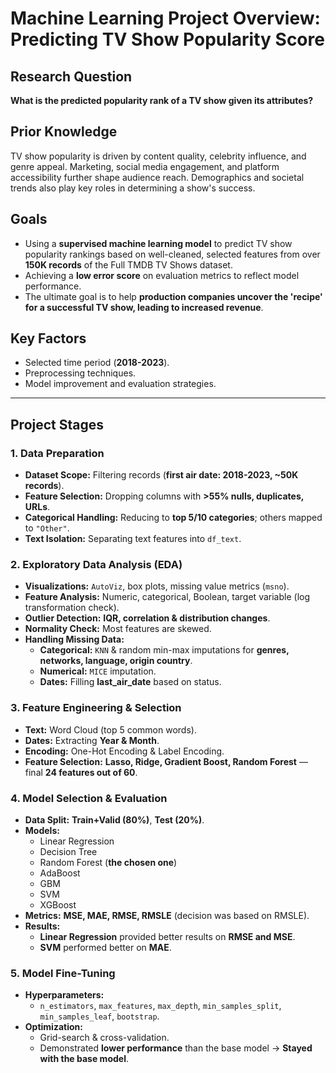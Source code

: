# Machine Learning Project Overview: Predicting TV Show Popularity Score  

## Research Question  
**What is the predicted popularity rank of a TV show given its attributes?**  

## Prior Knowledge  
TV show popularity is driven by content quality, celebrity influence, and genre appeal. Marketing, social media engagement, and platform accessibility further shape audience reach. Demographics and societal trends also play key roles in determining a show's success.  

## Goals  
- Using a **supervised machine learning model** to predict TV show popularity rankings based on well-cleaned, selected features from over **150K records** of the 
  Full TMDB TV Shows dataset.  
- Achieving a **low error score** on evaluation metrics to reflect model performance.  
- The ultimate goal is to help **production companies uncover the 'recipe' for a successful TV show, leading to increased revenue**.  

## Key Factors  
- Selected time period (**2018-2023**).  
- Preprocessing techniques.  
- Model improvement and evaluation strategies.  

---

## Project Stages  

### 1. Data Preparation  
- **Dataset Scope:** Filtering records (**first air date: 2018-2023, ~50K records**).  
- **Feature Selection:** Dropping columns with **>55% nulls, duplicates, URLs**.  
- **Categorical Handling:** Reducing to **top 5/10 categories**; others mapped to `"Other"`.  
- **Text Isolation:** Separating text features into `df_text`.  

### 2. Exploratory Data Analysis (EDA)  
- **Visualizations:** `AutoViz`, box plots, missing value metrics (`msno`).  
- **Feature Analysis:** Numeric, categorical, Boolean, target variable (log transformation check).  
- **Outlier Detection:** **IQR, correlation & distribution changes**.  
- **Normality Check:** Most features are skewed.  
- **Handling Missing Data:**  
  - **Categorical:** `KNN` & random min-max imputations for **genres, networks, language, origin country**.  
  - **Numerical:** `MICE` imputation.  
  - **Dates:** Filling **last_air_date** based on status.  

### 3. Feature Engineering & Selection  
- **Text:** Word Cloud (top 5 common words).  
- **Dates:** Extracting **Year & Month**.  
- **Encoding:** One-Hot Encoding & Label Encoding.  
- **Feature Selection:** **Lasso, Ridge, Gradient Boost, Random Forest** — final **24 features out of 60**.  

### 4. Model Selection & Evaluation  
- **Data Split:** **Train+Valid (80%)**, **Test (20%)**.  
- **Models:**  
  - Linear Regression  
  - Decision Tree  
  - Random Forest (**the chosen one**)  
  - AdaBoost  
  - GBM  
  - SVM  
  - XGBoost  
- **Metrics:** **MSE, MAE, RMSE, RMSLE** (decision was based on RMSLE).  
- **Results:**  
  - **Linear Regression** provided better results on **RMSE and MSE**.  
  - **SVM** performed better on **MAE**.  

### 5. Model Fine-Tuning  
- **Hyperparameters:**  
  - `n_estimators`, `max_features`, `max_depth`, `min_samples_split`, `min_samples_leaf`, `bootstrap`.  
- **Optimization:**  
  - Grid-search & cross-validation.  
  - Demonstrated **lower performance** than the base model → **Stayed with the base model**.  
